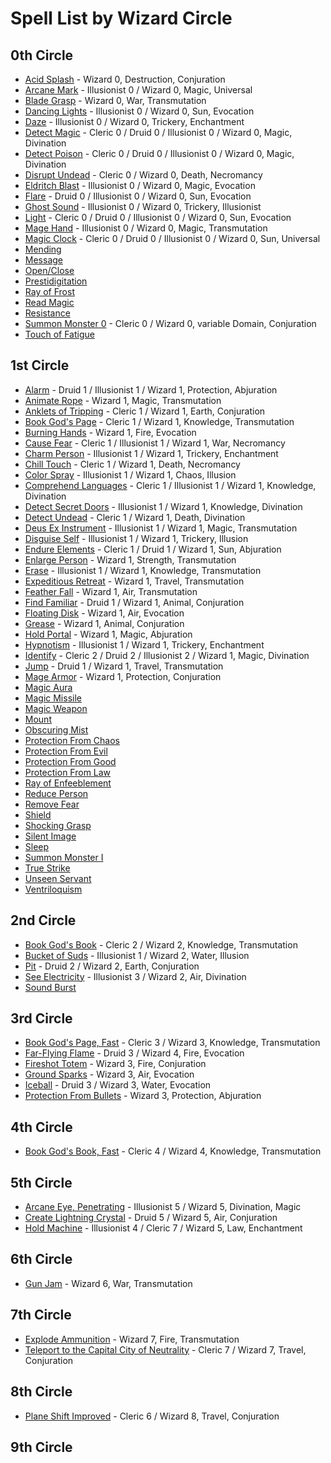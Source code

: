 # Spell List by Wizard Circle

## 0th Circle

- [Acid Splash](/Magic/A/AcidSplash.md) - Wizard 0, Destruction, Conjuration
- [Arcane Mark](/Magic/A/ArcaneMark.md) - Illusionist 0 / Wizard 0, Magic, Universal
- [Blade Grasp](/Magic/B/BladeGrasp.md) - Wizard 0, War, Transmutation
- [Dancing Lights](/Magic/D/DancingLights.md) - Illusionist 0 / Wizard 0, Sun, Evocation
- [Daze](/Magic/D/Daze.md) - Illusionist 0 / Wizard 0, Trickery, Enchantment
- [Detect Magic](/Magic/D/DetectMagic.md) - Cleric 0 / Druid 0 / Illusionist 0 / Wizard 0, Magic, Divination
- [Detect Poison](/Magic/D/DetectPoison.md) - Cleric 0 / Druid 0 / Illusionist 0 / Wizard 0, Magic, Divination
- [Disrupt Undead](/Magic/D/DisruptUndead.md) - Cleric 0 / Wizard 0, Death, Necromancy
- [Eldritch Blast](/Magic/E/EldritchBlast.md) - Illusionist 0 / Wizard 0, Magic, Evocation
- [Flare](/Magic/F/Flare.md) - Druid 0 / Illusionist 0 / Wizard 0, Sun, Evocation
- [Ghost Sound](/Magic/G/GhostSound.md) - Illusionist 0 / Wizard 0, Trickery, Illusionist
- [Light](/Magic/L/Light.md) - Cleric 0 / Druid 0 / Illusionist 0 / Wizard 0, Sun, Evocation
- [Mage Hand](/Magic/M/MageHand.md) - Illusionist 0 / Wizard 0, Magic, Transmutation
- [Magic Clock](/Magic/M/MagicClock.md) - Cleric 0 / Druid 0 / Illusionist 0 / Wizard 0, Sun, Universal
- [Mending](/Magic/M/Mending.md)
- [Message](/Magic/M/Message.md)
- [Open/Close](/Magic/O/OpenClose.md)
- [Prestidigitation](/Magic/P/Prestidigitation.md)
- [Ray of Frost](/Magic/R/RayOfFrost.md)
- [Read Magic](/Magic/R/ReadMagic.md)
- [Resistance](/Magic/R/Resistance.md)
- [Summon Monster 0](/Magic/S/SummonMonster0.md) - Cleric 0 / Wizard 0, variable Domain, Conjuration
- [Touch of Fatigue](/Magic/T/TouchOfFatigue.md)

## 1st Circle

- [Alarm](/Magic/A/Alarm.md) - Druid 1 / Illusionist 1 / Wizard 1, Protection, Abjuration
- [Animate Rope](/Magic/A/AnimateRope.md) - Wizard 1, Magic, Transmutation
- [Anklets of Tripping](/Magic/A/AnkletsOfTripping.md) - Cleric 1 / Wizard 1, Earth, Conjuration
- [Book God's Page](/Magic/B/BookGodsPage.md) - Cleric 1 / Wizard 1, Knowledge, Transmutation
- [Burning Hands](/Magic/B/BurningHands.md) - Wizard 1, Fire, Evocation
- [Cause Fear](/Magic/C/CauseFear.md) - Cleric 1 / Illusionist 1 / Wizard 1, War, Necromancy
- [Charm Person](/Magic/C/CharmPerson.md) - Illusionist 1 / Wizard 1, Trickery, Enchantment
- [Chill Touch](/Magic/C/ChillTouch.md) - Cleric 1 / Wizard 1, Death, Necromancy
- [Color Spray](/Magic/C/ColorSpray.md) - Illusionist 1 / Wizard 1, Chaos, Illusion
- [Comprehend Languages](/Magic/C/ComprehendLanguages.md) - Cleric 1 / Illusionist 1 / Wizard 1, Knowledge, Divination
- [Detect Secret Doors](/Magic/D/DetectSecretDoors.md) - Illusionist 1 / Wizard 1, Knowledge, Divination
- [Detect Undead](/Magic/D/DetectUndead.md) - Cleric 1 / Wizard 1, Death, Divination
- [Deus Ex Instrument](/Magic/D/DeusExInstrument.md) - Illusionist 1 / Wizard 1, Magic, Transmutation
- [Disguise Self](/Magic/D/DisguiseSelf.md) - Illusionist 1 / Wizard 1, Trickery, Illusion
- [Endure Elements](/Magic/E/EndureElements.md) - Cleric 1 / Druid 1 / Wizard 1, Sun, Abjuration
- [Enlarge Person](/Magic/E/EnlargePerson.md) - Wizard 1, Strength, Transmutation
- [Erase](/Magic/E/Erase.md) - Illusionist 1 / Wizard 1, Knowledge, Transmutation
- [Expeditious Retreat](/Magic/E/ExpeditiousRetreat.md) - Wizard 1, Travel, Transmutation
- [Feather Fall](/Magic/F/FeatherFall.md) - Wizard 1, Air, Transmutation
- [Find Familiar](/Magic/F/FindFamiliar.md) - Druid 1 / Wizard 1, Animal, Conjuration
- [Floating Disk](/Magic/F/FloatingDisk.md) - Wizard 1, Air, Evocation
- [Grease](/Magic/G/Grease.md) - Wizard 1, Animal, Conjuration
- [Hold Portal](/Magic/H/HoldPortal.md) - Wizard 1, Magic, Abjuration
- [Hypnotism](/Magic/H/Hypnotism.md) - Illusionist 1 / Wizard 1, Trickery, Enchantment
- [Identify](/Magic/I/Identify.md) - Cleric 2 / Druid 2 / Illusionist 2 / Wizard 1, Magic, Divination
- [Jump](/Magic/J/Jump.md) - Druid 1 / Wizard 1, Travel, Transmutation
- [Mage Armor](/Magic/M/MageArmor.md) - Wizard 1, Protection, Conjuration
- [Magic Aura](/Magic/M/MagicAura.md)
- [Magic Missile](/Magic/M/MagicMissile.md)
- [Magic Weapon](/Magic/M/MagicWeapon.md)
- [Mount](/Magic/M/Mount.md)
- [Obscuring Mist](/Magic/O/ObscuringMist.md)
- [Protection From Chaos](/Magic/P/ProtectionFromChaos.md)
- [Protection From Evil](/Magic/P/ProtectionFromEvil.md)
- [Protection From Good](/Magic/P/ProtectionFromGood.md)
- [Protection From Law](/Magic/P/ProtectionFromLaw.md)
- [Ray of Enfeeblement](/Magic/R/RayOfEnfeeblement.md)
- [Reduce Person](/Magic/R/ReducePerson.md)
- [Remove Fear](/Magic/R/RemoveFear.md)
- [Shield](/Magic/S/Shield.md)
- [Shocking Grasp](/Magic/S/ShockingGrasp.md)
- [Silent Image](/Magic/S/SilentImage.md)
- [Sleep](/Magic/S/Sleep.md)
- [Summon Monster I](/Magic/S/SummonMonster1.md)
- [True Strike](/Magic/T/TrueStrike.md)
- [Unseen Servant](/Magic/U/UnseenServant.md)
- [Ventriloquism](/Magic/V/Ventriloquism.md)

## 2nd Circle

- [Book God's Book](/Magic/B/BookGodsBook.md) - Cleric 2 / Wizard 2, Knowledge, Transmutation
- [Bucket of Suds](/Magic/B/BucketOfSuds.md) - Illusionist 1 / Wizard 2, Water, Illusion
- [Pit](/Magic/P/Pit.md) - Druid 2 / Wizard 2, Earth, Conjuration
- [See Electricity](/Magic/S/SeeElectricity.md) - Illusionist 3 / Wizard 2, Air, Divination
- [Sound Burst](/Magic/S/SoundBurst.md)

## 3rd Circle

- [Book God's Page, Fast](/Magic/B/BookGodsPageFast.md) - Cleric 3 / Wizard 3, Knowledge, Transmutation
- [Far-Flying Flame](/Magic/F/FarFlyingFlame.md) - Druid 3 / Wizard 4, Fire, Evocation
- [Fireshot Totem](/Magic/F/FireshotTotem.md) - Wizard 3, Fire, Conjuration
- [Ground Sparks](/Magic/G/GroundSparks.md) - Wizard 3, Air, Evocation
- [Iceball](/Magic/I/Iceball.md) - Druid 3 / Wizard 3, Water, Evocation
- [Protection From Bullets](/Magic/P/ProtectionFromBullets.md) - Wizard 3, Protection, Abjuration

## 4th Circle

- [Book God's Book, Fast](/Magic/B/BookGodsBookFast.md) - Cleric 4 / Wizard 4, Knowledge, Transmutation

## 5th Circle

- [Arcane Eye, Penetrating](/Magic/A/ArcaneEyePenetrating.md) - Illusionist 5 / Wizard 5, Divination, Magic
- [Create Lightning Crystal](/Magic/C/CreateLightningCrystal.md) - Druid 5 / Wizard 5, Air, Conjuration
- [Hold Machine](/Magic/H/HoldMachine.md) - Illusionist 4 / Cleric 7 / Wizard 5, Law, Enchantment

## 6th Circle

- [Gun Jam](/Magic/G/GunJam.md) - Wizard 6, War, Transmutation

## 7th Circle

- [Explode Ammunition](/Magic/E/ExplodeAmmunition.md) - Wizard 7, Fire, Transmutation
- [Teleport to the Capital City of Neutrality](/Magic/T/TeleportToTheCapitalCityOfNeutrality.md) - Cleric 7 / Wizard 7, Travel, Conjuration

## 8th Circle

- [Plane Shift Improved](/Magic/P/PlaneShiftImproved.md) - Cleric 6 / Wizard 8, Travel, Conjuration

## 9th Circle

